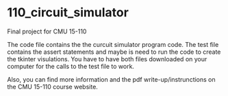 # 110_circuit_simulator
Final project for CMU 15-110

The code file contains the the curcuit simulator program code. The test file contains the assert statements and maybe is need to run the code to create the tkinter visulations.
You have to have both files downloaded on your computer for the calls to the test file to work.

Also, you can find more information and the pdf write-up/instrunctions on the CMU 15-110 course website.
